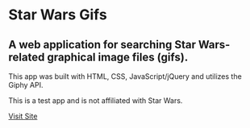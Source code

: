# Star Wars Gifs
## A web application for searching Star Wars-related graphical image files (gifs).

This app was built with HTML, CSS, JavaScript/jQuery and utilizes the Giphy API.

This is a test app and is not affiliated with Star Wars.

[Visit Site](https://alankemsley.github.io/starwars-gifs/)
